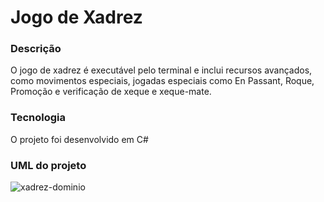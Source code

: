 # Jogo de Xadrez


### Descrição
O jogo de xadrez é executável pelo terminal e inclui recursos avançados, como movimentos especiais, jogadas especiais como En Passant, Roque, Promoção e verificação de xeque e xeque-mate.

### Tecnologia
O projeto foi desenvolvido em C#

### UML do projeto
![xadrez-dominio](https://user-images.githubusercontent.com/86732411/234865243-496c17c6-c8bb-4728-a613-54aac74353d3.png)

